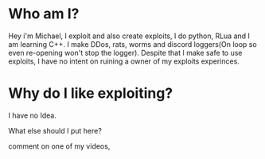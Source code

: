 # Who am I?

Hey i'm Michael, I exploit and also create exploits, I do python, RLua and I am learning C++.
I make DDos, rats, worms and discord loggers(On loop so even re-opening won't stop the logger). Despite that I make safe to use exploits, I have no intent on ruining a owner of my exploits experinces. 

# Why do I like exploiting?

I have no Idea.



What else should I put here?

comment on one of my videos, 
